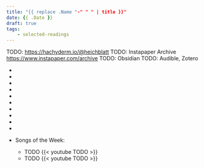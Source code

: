 ```yaml
---
title: "{{ replace .Name "-" " " | title }}"
date: {{ .Date }}
draft: true
tags:
    - selected-readings
---
```


TODO: https://hachyderm.io/@heichblatt
TODO: Instapaper Archive https://www.instapaper.com/archive
TODO: Obsidian
TODO: Audible, Zotero

- 
- 
- 
- 
- 
- 
- 
- 
- 
- 

- Songs of the Week:
  - TODO
    {{< youtube TODO >}}
  - TODO
    {{< youtube TODO >}}